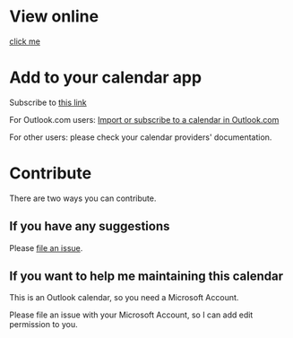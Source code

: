 # View online

[click me](https://outlook.live.com/owa//calendar/00000000-0000-0000-0000-000000000000/ebe488fe-d22e-4d53-8db6-249d726f30b0/cid-3B22DB901DF4622D/index.html)

# Add to your calendar app

Subscribe to [this link](https://outlook.live.com/owa//calendar/00000000-0000-0000-0000-000000000000/ebe488fe-d22e-4d53-8db6-249d726f30b0/cid-3B22DB901DF4622D/calendar.ics)

For Outlook.com users: [Import or subscribe to a calendar in Outlook.com](https://support.office.com/en-us/article/import-or-subscribe-to-a-calendar-in-outlook-com-cff1429c-5af6-41ec-a5b4-74f2c278e98c)

For other users: please check your calendar providers' documentation.

# Contribute

There are two ways you can contribute.

## If you have any suggestions

Please [file an issue](https://github.com/yume-chan/vtuber-calendar/issues/new/choose).

## If you want to help me maintaining this calendar

This is an Outlook calendar, so you need a Microsoft Account.

Please file an issue with your Microsoft Account, so I can add edit permission to you.
